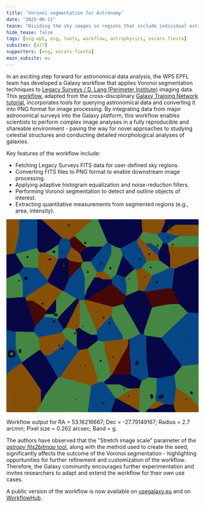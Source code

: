 ```yaml
---
title: 'Voronoi segmentation for Astronomy'
date: "2025-06-11"  
tease: "Dividing the sky images in regions that include individual astronomical objects."
hide_tease: false
tags: [esg-wp5, esg, tools, workflow, astrophysics, oscars-fiesta]
subsites: [all]
supporters: [esg, oscars-fiesta]
main_subsite: eu
---
```



In an exciting step forward for astronomical data analysis, the WP5 EPFL team has developed a Galaxy workflow that applies Voronoi segmentation techniques to [Legacy Surveys / D. Lang (Perimeter Institute)](https://www.legacysurvey.org/) imaging data. This [workflow](https://usegalaxy.eu/published/workflow?id=bc78c184fabcff1d), adapted from the cross-disciplinary [Galaxy Training Network tutorial](https://training.galaxyproject.org/topics/imaging/tutorials/voronoi-segmentation/tutorial.html), incorporates tools for querying astronomical data and converting it into PNG format for image processing. 
By integrating data from major astronomical surveys into the Galaxy platform, this workflow enables scientists to perform complex image analyses in a fully reproducible and shareable environment - paving the way for novel approaches to studying celestial structures and conducting detailed morphological analyses of galaxies.


Key features of the workflow include:
* Fetching Legacy Surveys FITS data for user-defined sky regions.
* Converting FITS files to PNG format to enable downstream image processing.
* Applying adaptive histogram equalization and noise-reduction filters.
* Performing Voronoi segmentation to detect and outline objects of interest.
* Extracting quantitative measurements from segmented regions (e.g., area, intensity).

<div class="center">
<div class="img-sizer" style="width: 100%">

![The output of the workflow for the given input parameters: RA = 53.16216667; Dec = -27.79149167; Radius = 2.7 arcmin; Pixel size = 0.262 arcsec; Band = g.](galaxy-voronoi-astronomy-output.png)</div>
<figcaption>
Workflow output for RA = 53.16216667; Dec = -27.79149167; Radius = 2.7 arcmin; Pixel size = 0.262 arcsec; Band = g.
</figcaption>

The authors have observed that the "Stretch image scale" parameter of the [*astropy fits2bitmap* tool](https://usegalaxy.eu/root?tool_id=toolshed.g2.bx.psu.edu/repos/astroteam/astropy_fits2bitmap/astropy_fits2bitmap/0.2.0+galaxy1), along with the method used to create the seed, significantly affects the outcome of the Voronoi segmentation - highlighting opportunities for further refinement and customization of the workflow. Therefore, the Galaxy community encourages further experimentation and invites researchers to adapt and extend the workflow for their own use cases. 

A public version of the workflow is now available on [usegalaxy.eu](https://usegalaxy.eu/published/workflow?id=bc78c184fabcff1d) and on [WorkflowHub](https://workflowhub.eu/workflows/1730).
